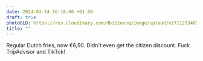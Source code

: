 ```yaml
---
date: 2024-03-24 16:18:06 +01:00
draft: true
photoOLD: https://res.cloudinary.com/dbi2zounq/image/upload/v1711293485/cg2wmymzkiruqqmwfp5l.jpg
title: ""
---
```


Regular Dutch fries, now €6,50. Didn't even get the citizen discount. Fuck TripAdvisor and TikTok!
